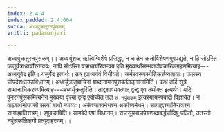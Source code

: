 ```yaml
---
index: 2.4.4
index_padded: 2.4.004
sutra: अध्वर्युक्रतुरनपुंसकम्
vritti: padamanjari

---
```

अध्वर्युक्रतुरनपुंसकम्।। अध्वर्युशब्द ऋत्विग्विशेषे प्रसिद्धः, न च तेन क्रतोर्विशेषणमुपपद्यते, न हि सोऽस्ति क्रतुर्यत्राध्वर्योरनन्वयः, नापि सोऽस्ति यत्राध्वर्योरेवान्वय इति मुख्यार्थासम्भवादौपचारिकग्रहणमित्याह---अध्वर्युवेद इति। यजुर्वेद इत्यर्थः। तत्र ह्याध्वर्यवं विधीयते। कर्मस्वरूपस्येतिकर्त्तव्यतायाः। फलस्य चोपदेशःउउउविधानम्। अध्वर्युक्रतुवाचिनां शब्दानामनपुंसकलिङ्गानामिति। कथं तर्हि सूत्रे सामानाधिकरण्यमित्याह---अध्वर्युक्रतुरिति। ताद्दशावयवत्वाद् द्वन्द्व एव तथोक्त इत्यर्थः। यदि पुनरनपुंसकमित्यनेन मुख्यया वृत्त्या द्वन्द्व एवोच्येत तदा `स नपुंसकम्` इत्यस्यायमपवादो विज्ञायेत। न वाऽबाधेनोपपत्तौ सत्यां बाधो न्याय्यः। अर्कश्चाश्वमेधश्च अर्काश्वमेधम्। सायाह्नश्चातिरात्रश्च सायाह्नातिरात्रम्।
इषुवज्राविति। सामवेदे एषां विधानम्। राजसूयवाजपेयशब्दावर्द्धर्चादिषु पठितौ, ततस्तौ नपुंसकलिङ्गौ प्रत्युदाहरणम्।।